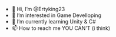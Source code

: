 - 👋 Hi, I’m @Ertyking23
- 👀 I’m interested in Game Develloping
- 🌱 I’m currently learning Unity & C#
- 📫 How to reach me YOU CAN'T (i think)

<!---
Ertyking23/Ertyking23 is a ✨ special ✨ repository because its `README.md` (this file) appears on your GitHub profile.
You can click the Preview link to take a look at your changes.
--->
